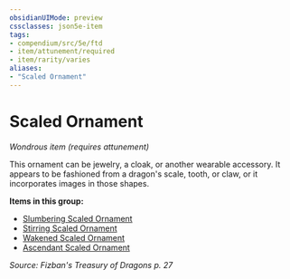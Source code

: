```yaml
---
obsidianUIMode: preview
cssclasses: json5e-item
tags:
- compendium/src/5e/ftd
- item/attunement/required
- item/rarity/varies
aliases: 
- "Scaled Ornament"
---
```

# Scaled Ornament
*Wondrous item (requires attunement)*  


This ornament can be jewelry, a cloak, or another wearable accessory. It appears to be fashioned from a dragon's scale, tooth, or claw, or it incorporates images in those shapes.

**Items in this group:**

- [Slumbering Scaled Ornament](2-Mechanics/CLI/items/slumbering-scaled-ornament-ftd.md)
- [Stirring Scaled Ornament](2-Mechanics/CLI/items/stirring-scaled-ornament-ftd.md)
- [Wakened Scaled Ornament](2-Mechanics/CLI/items/wakened-scaled-ornament-ftd.md)
- [Ascendant Scaled Ornament](2-Mechanics/CLI/items/ascendant-scaled-ornament-ftd.md)

*Source: Fizban's Treasury of Dragons p. 27*